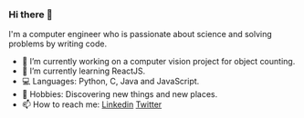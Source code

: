 ### Hi there 👋

I'm a computer engineer who is passionate about science and solving problems by writing code.

- 🔭 I’m currently working on a computer vision project for object counting.
- 🌱 I’m currently learning ReactJS.
- 💻 Languages: Python, C, Java and JavaScript.
- 🌌 Hobbies: Discovering new things and new places.
- 📫 How to reach me: [Linkedin](https://www.linkedin.com/in/mariliafernandez/) [Twitter](https://twitter.com/marilia_fz)

